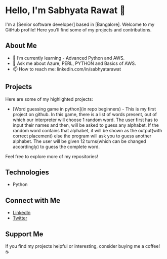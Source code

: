 # Hello, I'm Sabhyata Rawat 👋

I'm a [Senior software developer] based in [Bangalore]. Welcome to my GitHub profile! Here you'll find some of my projects and contributions.

## About Me

- 🌱 I’m currently learning - Advanced Python and AWS.
- 💬 Ask me about Azure, PERL, PYTHON and Basics of AWS.
- 📫 How to reach me: linkedin.com/in/sabhyatarawat

## Projects

Here are some of my highlighted projects:

- [Word guessing game in python](in repo beginners) - This is my first project on github.
  In this game, there is a list of words present, out of which our interpreter will choose 1 random word. The user first has to input their names and then, will be asked to guess any alphabet. If the random word contains that alphabet, it will be shown as the output(with correct placement) else the program will ask you to guess another alphabet. The user will be given 12 turns(which can be changed accordingly) to guess the complete word.


Feel free to explore more of my repositories!

## Technologies

- Python

## Connect with Me

- [LinkedIn](linkedin.com/in/sabhyatarawaL)
- [Twitter](https://twitter.com/Sabhyata27)

## Support Me

If you find my projects helpful or interesting, consider buying me a coffee! ☕

